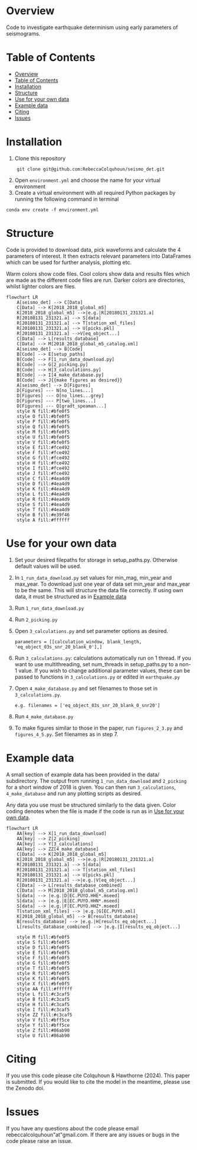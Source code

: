 # Overview
Code to investigate earthquake determinism using early parameters of seismograms. 

# Table of Contents

- [Overview](#overview)
- [Table of Contents](#table-of-contents)
- [Installation](#installation)
- [Structure](#structure)
- [Use for your own data](#use-for-your-own-data)
- [Example data](#example-data)
- [Citing](#citing)
- [Issues](#issues)


# Installation

1. Clone this repository
```
    git clone git@github.com:RebeccaColquhoun/seismo_det.git
```
2. Open `environment.yml` and choose the name for your virtual environment
3. Create a virtual environment with all required Python packages by running the following command in terminal
```
conda env create -f environment.yml
```

# Structure

Code is provided to download data, pick waveforms and calculate the 4 parameters of interest. It then extracts relevant parameters into DataFrames which can be used for further analysis, plotting etc.

Warm colors show code files. Cool colors show data and results files which are made as the different code files are run.
Darker colors are directories, whilst lighter colors are files.

```mermaid
flowchart LR
    A[seismo_det] --> C[Data]
    C[Data] --> K[2018_2018_global_m5]
    K[2018_2018_global_m5] -->|e.g.|R[20180131_231321.a]
    R[20180131_231321.a] --> S[data]
    R[20180131_231321.a] --> T[station_xml_files]
    R[20180131_231321.a] --> U[picks.pkl]
    R[20180131_231321.a] -->V[eq_object...]
    C[Data] --> L[results_database]
    C[Data] --> M[2018_2018_global_m5_catalog.xml]
    A[seismo_det] --> B[Code]
    B[Code] --> E[setup_paths]
    B[Code] --> F[1_run_data_download.py]
    B[Code] --> G[2_picking.py]
    B[Code] --> H[3_calculations.py]
    B[Code] --> I[4_make_database.py]
    B[Code] --> J{{make figures as desired}}
    A[seismo_det] --> D[Figures]
    D[Figures] --- N[no_lines...]
    D[Figures] --- O[no_lines...grey]
    D[Figures] --- P[two_lines...]
    D[Figures] --- Q[gradt_speaman...]
    style N fill:#bfe0f5
    style O fill:#bfe0f5
    style P fill:#bfe0f5
    style Q fill:#bfe0f5
    style M fill:#bfe0f5
    style U fill:#bfe0f5
    style V fill:#bfe0f5
    style E fill:#fce492
    style F fill:#fce492
    style G fill:#fce492
    style H fill:#fce492
    style I fill:#fce492
    style J fill:#fce492
    style C fill:#4ea4d9
    style D fill:#4ea4d9
    style K fill:#4ea4d9
    style L fill:#4ea4d9
    style R fill:#4ea4d9
    style S fill:#4ea4d9
    style T fill:#4ea4d9
    style B fill:#e39f46
    style A fill:#ffffff
```


# Use for your own data
1. Set your desired filepaths for storage in setup_paths.py. Otherwise default values will be used.
2. In `1_run_data_download.py` set values for min_mag, min_year and max_year. To download just one year of data set min_year and max_year to be the same. This will structure the data file correctly. If using own data, it must be structured as in [Example data](#example-data)
3. Run `1_run_data_download.py`
4. Run `2_picking.py`
5. Open `3_calculations.py` and set parameter options as desired.
   
   ```parameters = [[calculation_window, blank_length, 'eq_object_03s_snr_20_blank_0'],]```

7. Run `3_calculations.py`: calculations automatically run on 1 thread. If you want to use multithreading, set num_threads in setup_paths.py to a non-1 value. If you wish to change additional parameter values, these can be passed to functions in `3_calculations.py` or edited in `earthquake.py`
8. Open `4_make_database.py` and set filenames to those set in `3_calculations.py`.
   
   ```e.g. filenames = ['eq_object_03s_snr_20_blank_0_snr20']```

10. Run `4_make_database.py`
11. To make figures similar to those in the paper, run `figures_2_3.py` and `figures_4_5.py`. Set filenames as in step 7.

# Example data
A small section of example data has been provided in the data/ subdirectory. The output from running `1_run_data_download` and `2_picking` for a short window of 2018 is given. You can then run `3_calculations`, `4_make_database` and run any plotting scripts as desired. 

Any data you use must be structured similarly to the data given. Color coding denotes when the file is made if the code is run as in [Use for your own data](#use-for-your-own-data). 
```mermaid
flowchart LR
    AA[key] --> X[1_run_data_download]
    AA[key] --> Z[2_picking]
    AA[key] --> Y[3_calculations]
    AA[key] --> ZZ[4_make_database]
    C[Data] --> K[2018_2018_global_m5]
    K[2018_2018_global_m5] -->|e.g.|R[20180131_231321.a]
    R[20180131_231321.a] --> S[data]
    R[20180131_231321.a] --> T[station_xml_files]
    R[20180131_231321.a] --> U[picks.pkl]
    R[20180131_231321.a] -->|e.g.|V[eq_object...]
    C[Data] --> L[results_database_combined]
    C[Data] --> M[2018_2018_global_m5_catalog.xml]
    S[data] --> |e.g.|D[EC.PUYO.HHE*.mseed]
    S[data] --> |e.g.|E[EC.PUYO.HHN*.mseed]
    S[data] --> |e.g.|F[EC.PUYO.HHZ*.mseed]
    T[station_xml_files] --> |e.g.|G[EC.PUYO.xml]
    K[2018_2018_global_m5] --> B[results_database]
    B[results_database] --> |e.g.|H[results_eq_object...]
    L[results_database_combined] --> |e.g.|I[results_eq_object...]

    style M fill:#bfe0f5
    style S fill:#bfe0f5
    style D fill:#bfe0f5
    style E fill:#bfe0f5
    style F fill:#bfe0f5
    style G fill:#bfe0f5
    style T fill:#bfe0f5
    style R fill:#bfe0f5
    style K fill:#bfe0f5
    style X fill:#bfe0f5
    style AA fill:#ffffff
    style L fill:#c3caf5
    style B fill:#c3caf5
    style H fill:#c3caf5
    style I fill:#c3caf5
    style ZZ fill:#c3caf5
    style V fill:#bff5ce
    style Y fill:#bff5ce
    style Z fill:#86ab90
    style U fill:#86ab90
```

# Citing

If you use this code please cite Colquhoun & Hawthorne (2024). This paper is submitted. If you would like to cite the model in the meantime, please use the Zenodo doi.

# Issues

If you have any questions about the code please email rebeccalcolquhoun"at"gmail.com. If there are any issues or bugs in the code please raise an issue.
